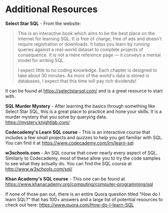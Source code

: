 # Additional Resources

**Select Star SQL** - From the website:

> This is an interactive book which aims to be the best place on the internet for learning SQL. It is free of charge, free of ads and doesn't require registration or downloads. It helps you learn by running queries against a real-world dataset to complete projects of consequence. It is not a mere reference page — it conveys a mental model for writing SQL.
>
> I expect little to no coding knowledge. Each chapter is designed to take about 30 minutes. As more of the world's data is stored in databases, I expect that this time will pay rich dividends!

It can be found at <https://selectstarsql.com/> and is a great resource to start with.

**SQL Murder Mystery** - After learning the basics through something like Select Star SQL, this is a great place to practice and hone your skills. It is a murder mystery that you solve by querying data. <https://mystery.knightlab.com/>

**Codecademy's Learn SQL course** - This is an interactive course that includes a few small projects and quizzes to help you get familiar with SQL. You can find it at <https://www.codecademy.com/lrn/learn-sql>

**w3schools.com** - An SQL course that cover nearly every aspect of SQL. Similarly to Codecademy, most of these allow you to try the code samples to see what they actually do. You can find the SQL course at <http://www.w3schools.com/sql/>

**Khan Academy's SQL course** - This one can be found at <https://www.khanacademy.org/computing/computer-programming/sql>

If none of those pan out, there is an entire Quora question titled "How do I learn SQL?" that has 100+ answers and a large list of potential resources to check out here: <https://www.quora.com/How-do-I-learn-SQL>
